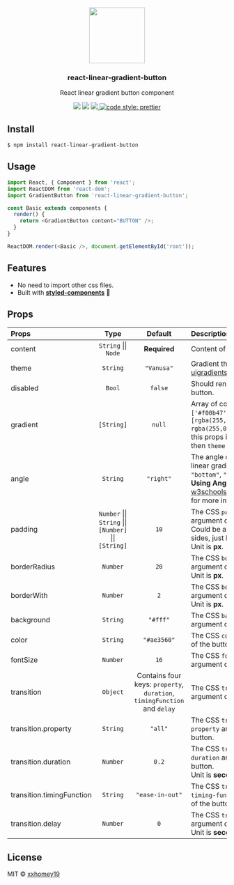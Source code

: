 <p align="center">
  <br />
  <img src="https://user-images.githubusercontent.com/12113222/39959488-02d9f12a-5645-11e8-8a50-f6bcda5cdbbf.gif" height="128">
  <h3 align="center">react-linear-gradient-button</h3>
  <p align="center">React linear gradient button component</p>
</p>
<p align="center">
  <a target="_blank" href="https://npmjs.org/package/react-linear-gradient-button" title="NPM version"><img src="https://img.shields.io/npm/v/react-linear-gradient-button.svg"></a>
  <a target="_blank" href="https://travis-ci.com/xxhomey19/react-linear-gradient-button" title="Build Status"><img src="https://travis-ci.com/xxhomey19/react-linear-gradient-button.svg?branch=master"></a>
  <a target="_blank" href="https://opensource.org/licenses/MIT" title="License: MIT">
    <img src="https://img.shields.io/badge/License-MIT-blue.svg">
  </a>
  <a href="#badge">
    <img alt="code style: prettier" src="https://img.shields.io/badge/code_style-prettier-ff69b4.svg">
  </a>
</p>

## Install

```
$ npm install react-linear-gradient-button
```

## Usage

```js
import React, { Component } from 'react';
import ReactDOM from 'react-dom';
import GradientButton from 'react-linear-gradient-button';

const Basic extends components {
  render() {
    return <GradientButton content="BUTTON" />;
  }
}

ReactDOM.render(<Basic />, document.getElementById('root'));
```

## Features

* No need to import other css files.
* Built with [**styled-components**](https://github.com/styled-components/styled-components) 💅

## Props

| Props                     |                          Type                          |                                 Default                                  | Description                                                                                                                                                                                                   |
| :------------------------ | :----------------------------------------------------: | :----------------------------------------------------------------------: | :------------------------------------------------------------------------------------------------------------------------------------------------------------------------------------------------------------ |
| content                   |                  `String` \|\| `Node`                  |                               **Required**                               | Content of the button.                                                                                                                                                                                        |
| theme                     |                        `String`                        |                                `"Vanusa"`                                | Gradient theme from [uigradients](https://uigradients.com/).                                                                                                                                                  |
| disabled                  |                         `Bool`                         |                                 `false`                                  | Should render a disabled button.                                                                                                                                                                              |
| gradient                  |                       `[String]`                       |                                  `null`                                  | Array of colors (e.g., `['#f00b47', '#0f6bb6']`, `[rgba(255,0,0,0), rgba(255,0,0,1)]`). NOTE: this props is higher level then `theme`                                                                         |
| angle                     |                        `String`                        |                                `"right"`                                 | The angle or direction of linear gradient (e.g., `"bottom"`, `"30deg"`). Check **Using Angles** section on [w3schools/css3_gradients](https://www.w3schools.com/css/css3_gradients.asp) for more information. |
| padding                   | `Number` \|\| `String` \|\| `[Number]` \|\| `[String]` |                                   `10`                                   | The CSS `padding` argument of the button. Could be an array of four sides, just like CSS.<br />Unit is **px**.                                                                                                |
| borderRadius              |                        `Number`                        |                                   `20`                                   | The CSS `border-radius` argument of the button.<br />Unit is **px**.                                                                                                                                          |
| borderWith                |                        `Number`                        |                                   `2`                                    | The CSS `border-width` argument of the button.<br />Unit is **px**.                                                                                                                                           |
| background                |                        `String`                        |                                 `"#fff"`                                 | The CSS `background-color` argument of the button.                                                                                                                                                            |
| color                     |                        `String`                        |                               `"#ae3560"`                                | The CSS `color` argument of the button.                                                                                                                                                                       |
| fontSize                  |                        `Number`                        |                                   `16`                                   | The CSS `font-size` argument of the button.                                                                                                                                                                   |
| transition                |                        `Object`                        | Contains four keys: `property`, `duration`, `timingFunction` and `delay` | The CSS `transition` argument of the button.                                                                                                                                                                  |
| transition.property       |                        `String`                        |                                 `"all"`                                  | The CSS `transition-property` argument of the button.                                                                                                                                                         |
| transition.duration       |                        `Number`                        |                                  `0.2`                                   | The CSS `transition-duration` argument of the button.<br />Unit is **second**.                                                                                                                                |
| transition.timingFunction |                        `String`                        |                             `"ease-in-out"`                              | The CSS `transition-timing-function` argument of the button.                                                                                                                                                  |
| transition.delay          |                        `Number`                        |                                   `0`                                    | The CSS `transition-delay` argument of the button.<br />Unit is **second**.                                                                                                                                   |

## License

MIT © [xxhomey19](https://github.com/xxhomey19)
